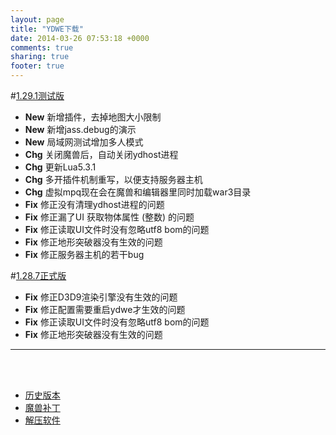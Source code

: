 ```yaml
---
layout: page
title: "YDWE下载"
date: 2014-03-26 07:53:18 +0000
comments: true
sharing: true
footer: true
---
```


#[1.29.1测试版](http://pan.baidu.com/s/1jScWm)

* **New**  新增插件，去掉地图大小限制
* **New**  新增jass.debug的演示
* **New**  局域网测试增加多人模式
* **Chg**  关闭魔兽后，自动关闭ydhost进程
* **Chg**  更新Lua5.3.1
* **Chg**  多开插件机制重写，以便支持服务器主机
* **Chg**  虚拟mpq现在会在魔兽和编辑器里同时加载war3目录
* **Fix**  修正没有清理ydhost进程的问题
* **Fix**  修正漏了UI 获取物体属性 (整数) 的问题
* **Fix**  修正读取UI文件时没有忽略utf8 bom的问题
* **Fix**  修正地形突破器没有生效的问题
* **Fix**  修正服务器主机的若干bug


#[1.28.7正式版](http://pan.baidu.com/s/1gd0DmJT)

* **Fix**  修正D3D9渲染引擎没有生效的问题
* **Fix**  修正配置需要重启ydwe才生效的问题
* **Fix**  修正读取UI文件时没有忽略utf8 bom的问题
* **Fix**  修正地形突破器没有生效的问题

---

<br><br>

* [历史版本](http://pan.baidu.com/share/link?shareid=401650&uk=3389291567)
* [魔兽补丁](http://pan.baidu.com/share/link?shareid=401621&uk=3389291567)
* [解压软件](http://sparanoid.com/lab/7z/)
